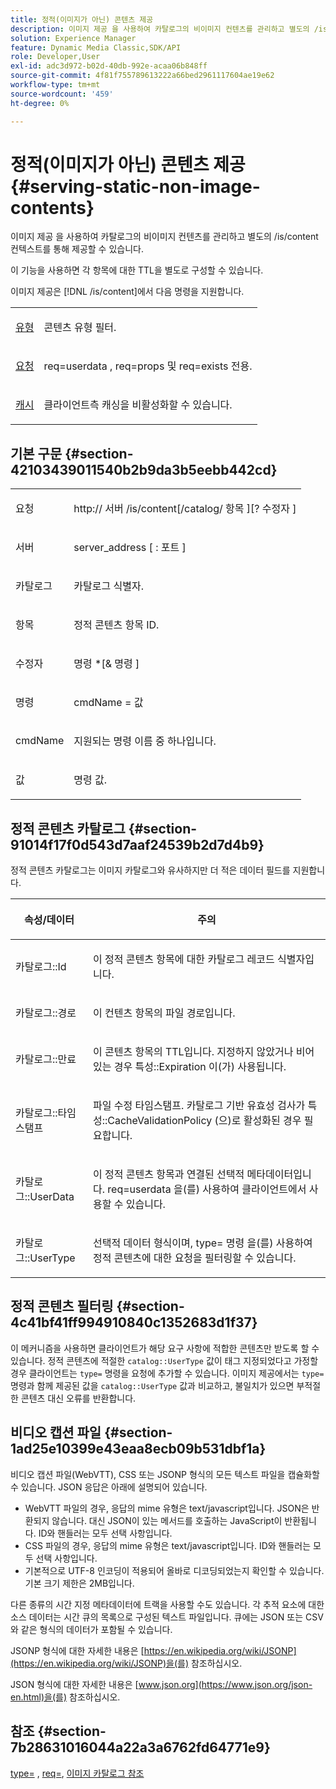 ```yaml
---
title: 정적(이미지가 아닌) 콘텐츠 제공
description: 이미지 제공 을 사용하여 카탈로그의 비이미지 컨텐츠를 관리하고 별도의 /is/content 컨텍스트를 통해 제공할 수 있습니다.
solution: Experience Manager
feature: Dynamic Media Classic,SDK/API
role: Developer,User
exl-id: adc3d972-b02d-40db-992e-acaa06b848ff
source-git-commit: 4f81f755789613222a66bed2961117604ae19e62
workflow-type: tm+mt
source-wordcount: '459'
ht-degree: 0%

---
```


# 정적(이미지가 아닌) 콘텐츠 제공{#serving-static-non-image-contents}

이미지 제공 을 사용하여 카탈로그의 비이미지 컨텐츠를 관리하고 별도의 /is/content 컨텍스트를 통해 제공할 수 있습니다.

이 기능을 사용하면 각 항목에 대한 TTL을 별도로 구성할 수 있습니다.

이미지 제공은 [!DNL /is/content]에서 다음 명령을 지원합니다.

<table id="simpletable_8A3AB1D1D20F4B6CBE86767E94735980"> 
 <tr class="strow"> 
  <td class="stentry"> <p> <a href="../../is-api/http-ref/image-serving-api-ref/c-http-protocol-reference/c-command-reference/r-type.md#reference-89094fd1c50c444eb082cd266769cccb" format="dita" scope="local"> 유형 </a> </p> </td> 
  <td class="stentry"> <p>콘텐츠 유형 필터. </p> </td> 
 </tr> 
 <tr class="strow"> 
  <td class="stentry"> <p> <a href="../../is-api/http-ref/image-serving-api-ref/c-http-protocol-reference/c-command-reference/r-req/r-req.md#reference-907cdb4a97034db7ad94695f25552e76" format="dita" scope="local"> 요청 </a> </p> </td> 
  <td class="stentry"> <p> <span class="codeph"> req=userdata </span>, <span class="codeph"> req=props </span> 및 <span class="codeph"> req=exists </span> 전용. </p> </td> 
 </tr> 
 <tr class="strow"> 
  <td class="stentry"> <p> <a href="../../is-api/http-ref/image-serving-api-ref/c-http-protocol-reference/c-command-reference/r-is-http-cache.md#reference-168189bee4ce4d1189d427891f22be2e" format="dita" scope="local"> 캐시 </a> </p> </td> 
  <td class="stentry"> <p>클라이언트측 캐싱을 비활성화할 수 있습니다. </p> </td> 
 </tr> 
</table>

## 기본 구문 {#section-42103439011540b2b9da3b5eebb442cd}

<table id="simpletable_2F039A5BFA2C4E22B014F42ECBCDA0A2"> 
 <tr class="strow"> 
  <td class="stentry"> <p> <span class="codeph"> <span class="varname"> 요청 </span> </span> </p> </td> 
  <td class="stentry"> <p> <span class="codeph"> <span class="filepath"> http:// <span class="varname"> 서버 </span>/is/content[/catalog/ <span class="varname"> 항목 </span>][? <span class="varname"> 수정자 </span>] </span> </span> </p> </td> 
 </tr> 
 <tr class="strow"> 
  <td class="stentry"> <p> <span class="codeph"> <span class="varname"> 서버 </span> </span> </p> </td> 
  <td class="stentry"> <p> <span class="codeph"> <span class="varname"> server_address </span>[ : <span class="varname"> 포트 </span>] </span> </p> </td> 
 </tr> 
 <tr class="strow"> 
  <td class="stentry"> <p> <span class="codeph"> <span class="varname"> 카탈로그 </span> </span> </p> </td> 
  <td class="stentry"> <p>카탈로그 식별자. </p> </td> 
 </tr> 
 <tr class="strow"> 
  <td class="stentry"> <p> <span class="codeph"> <span class="varname"> 항목 </span> </span> </p> </td> 
  <td class="stentry"> <p>정적 콘텐츠 항목 ID. </p> </td> 
 </tr> 
 <tr class="strow"> 
  <td class="stentry"> <p> <span class="codeph"> <span class="varname"> 수정자 </span> </span> </p> </td> 
  <td class="stentry"> <p> <span class="codeph"> <span class="varname"> 명령 </span>*[&amp; <span class="varname"> 명령 </span>] </span> </p> </td> 
 </tr> 
 <tr class="strow"> 
  <td class="stentry"> <p> <span class="codeph"> <span class="varname"> 명령 </span> </span> </p> </td> 
  <td class="stentry"> <p> <span class="codeph"> <span class="varname"> cmdName </span>= <span class="varname"> 값 </span> </span> </p> </td> 
 </tr> 
 <tr class="strow"> 
  <td class="stentry"> <p> <span class="codeph"> <span class="varname"> cmdName </span> </span> </p> </td> 
  <td class="stentry"> <p>지원되는 명령 이름 중 하나입니다. </p> </td> 
 </tr> 
 <tr class="strow"> 
  <td class="stentry"> <p> <span class="codeph"> <span class="varname"> 값 </span> </span> </p> </td> 
  <td class="stentry"> <p>명령 값. </p> </td> 
 </tr> 
</table>

## 정적 콘텐츠 카탈로그 {#section-91014f17f0d543d7aaf24539b2d7d4b9}

정적 콘텐츠 카탈로그는 이미지 카탈로그와 유사하지만 더 적은 데이터 필드를 지원합니다.

<table id="table_71A565DF5EC94913AD35CB13B0C7A27D"> 
 <thead> 
  <tr> 
   <th colname="col1" class="entry"> <p>속성/데이터 </p> </th> 
   <th colname="col2" class="entry"> <p>주의 </p> </th> 
  </tr> 
 </thead>
 <tbody> 
  <tr> 
   <td colname="col1"> <p> <span class="codeph"> 카탈로그::Id </span> </p> </td> 
   <td colname="col2"> <p>이 정적 콘텐츠 항목에 대한 카탈로그 레코드 식별자입니다. </p> </td> 
  </tr> 
  <tr> 
   <td colname="col1"> <p> <span class="codeph"> 카탈로그::경로 </span> </p> </td> 
   <td colname="col2"> <p>이 컨텐츠 항목의 파일 경로입니다. </p> </td> 
  </tr> 
  <tr> 
   <td colname="col1"> <p> <span class="codeph"> 카탈로그::만료 </span> </p> </td> 
   <td colname="col2"> <p>이 콘텐츠 항목의 TTL입니다. 지정하지 않았거나 비어 있는 경우 <span class="codeph"> 특성::Expiration </span>이(가) 사용됩니다. </p> </td> 
  </tr> 
  <tr> 
   <td colname="col1"> <p> <span class="codeph"> 카탈로그::타임스탬프 </span> </p> </td> 
   <td colname="col2"> <p>파일 수정 타임스탬프. 카탈로그 기반 유효성 검사가 <span class="codeph"> 특성::CacheValidationPolicy </span>(으)로 활성화된 경우 필요합니다. </p> </td> 
  </tr> 
  <tr> 
   <td colname="col1"> <p> <span class="codeph"> 카탈로그::UserData </span> </p> </td> 
   <td colname="col2"> <p>이 정적 콘텐츠 항목과 연결된 선택적 메타데이터입니다. <span class="codeph"> req=userdata </span>을(를) 사용하여 클라이언트에서 사용할 수 있습니다. </p> </td> 
  </tr> 
  <tr> 
   <td colname="col1"> <p> <span class="codeph"> 카탈로그::UserType </span> </p> </td> 
   <td colname="col2"> <p>선택적 데이터 형식이며, <span class="codeph"> type= 명령 </span>을(를) 사용하여 정적 콘텐츠에 대한 요청을 필터링할 수 있습니다. </p> </td> 
  </tr> 
 </tbody> 
</table>

## 정적 콘텐츠 필터링 {#section-4c41bf41ff994910840c1352683d1f37}

이 메커니즘을 사용하면 클라이언트가 해당 요구 사항에 적합한 콘텐츠만 받도록 할 수 있습니다. 정적 콘텐츠에 적절한 `catalog::UserType` 값이 태그 지정되었다고 가정할 경우 클라이언트는 `type=` 명령을 요청에 추가할 수 있습니다. 이미지 제공에서는 `type=` 명령과 함께 제공된 값을 `catalog::UserType` 값과 비교하고, 불일치가 있으면 부적절한 콘텐츠 대신 오류를 반환합니다.

## 비디오 캡션 파일 {#section-1ad25e10399e43eaa8ecb09b531dbf1a}

비디오 캡션 파일(WebVTT), CSS 또는 JSONP 형식의 모든 텍스트 파일을 캡슐화할 수 있습니다. JSON 응답은 아래에 설명되어 있습니다.

* WebVTT 파일의 경우, 응답의 mime 유형은 text/javascript입니다. JSON은 반환되지 않습니다. 대신 JSON이 있는 메서드를 호출하는 JavaScript이 반환됩니다. ID와 핸들러는 모두 선택 사항입니다.
* CSS 파일의 경우, 응답의 mime 유형은 text/javascript입니다. ID와 핸들러는 모두 선택 사항입니다.
* 기본적으로 UTF-8 인코딩이 적용되어 올바로 디코딩되었는지 확인할 수 있습니다. 기본 크기 제한은 2MB입니다.

다른 종류의 시간 지정 메타데이터에 트랙을 사용할 수도 있습니다. 각 추적 요소에 대한 소스 데이터는 시간 큐의 목록으로 구성된 텍스트 파일입니다. 큐에는 JSON 또는 CSV와 같은 형식의 데이터가 포함될 수 있습니다.

JSONP 형식에 대한 자세한 내용은 [https://en.wikipedia.org/wiki/JSONP](https://en.wikipedia.org/wiki/JSONP)을(를) 참조하십시오.

JSON 형식에 대한 자세한 내용은 [www.json.org](https://www.json.org/json-en.html)을(를) 참조하십시오.

## 참조 {#section-7b28631016044a22a3a6762fd64771e9}

[type=](../../is-api/http-ref/image-serving-api-ref/c-http-protocol-reference/c-command-reference/r-type.md#reference-89094fd1c50c444eb082cd266769cccb) , [req=](../../is-api/http-ref/image-serving-api-ref/c-http-protocol-reference/c-command-reference/r-req/r-req.md#reference-907cdb4a97034db7ad94695f25552e76), [이미지 카탈로그 참조](../../is-api/image-serving-api-ref/c-image-catalog-reference/c-image-catalog-reference.md#concept-e23d45ea3abe43119d5144e01c14b0b5)
